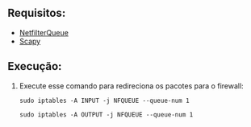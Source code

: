## Requisitos:
 - [NetfilterQueue](https://pypi.org/project/NetfilterQueue/)
 - [Scapy](https://scapy.net/)

## Execução:
 1. Execute esse comando para redireciona os pacotes para o firewall:

	```sudo iptables -A INPUT -j NFQUEUE --queue-num 1```

	```sudo iptables -A OUTPUT -j NFQUEUE --queue-num 1```